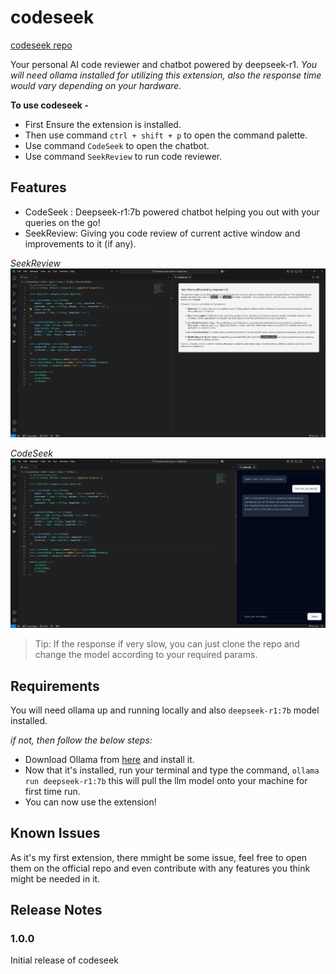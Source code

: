 # codeseek
[codeseek repo](https://github.com/watashiwaaniket/codeseek)

Your personal AI code reviewer and chatbot powered by deepseek-r1.
*You will need ollama installed for utilizing this extension,
also the response time would vary depending on your hardware.*

**To use codeseek -**
* First Ensure the extension is installed.
* Then use command `ctrl + shift + p` to open the command palette.
* Use command `CodeSeek` to open the chatbot.
* Use command `SeekReview` to run code reviewer.

## Features

* CodeSeek : Deepseek-r1:7b powered chatbot  helping you out with your queries on the go!
* SeekReview: Giving you code review of current active window and improvements to it (if any).

*SeekReview*
![seekReview](https://github.com/watashiwaaniket/codeseek/blob/version-2/public/seekReview.png)

*CodeSeek*
![codeseek](https://github.com/watashiwaaniket/codeseek/blob/version-2/public/codeSeek.png)

> Tip: If the response if very slow, you can just clone the repo and change the model according to your required params.

## Requirements

You will need ollama up and running locally and also `deepseek-r1:7b` model installed.

*if not, then follow the below steps:*
* Download Ollama from [here](https://ollama.com/) and install it.
* Now that it's installed, run your terminal and type the command, `ollama run deepseek-r1:7b` this will pull the llm model onto your machine for first time run.
* You can now use the extension!

## Known Issues

As it's my first extension, there mmight be some issue, feel free to open them on the official repo and even contribute with any features you think might be needed in it.

## Release Notes

### 1.0.0

Initial release of codeseek
